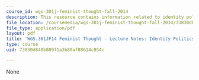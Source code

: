 ```yaml
---
course_id: wgs-301j-feminist-thought-fall-2014
description: This resource contains information related to identity politics.
file_location: /coursemedia/wgs-301j-feminist-thought-fall-2014/73830d840b809f1a3b80af88614c854c_MITWGS_301JF14_Sess19.pdf
file_type: application/pdf
layout: pdf
title: 'WGS.301JF14 Feminist Thought - Lecture Notes: Identity Politics'
type: course
uid: 73830d840b809f1a3b80af88614c854c

---
```

None
